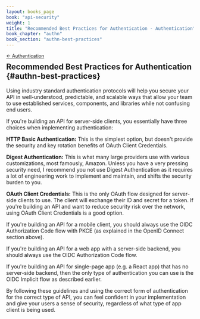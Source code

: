 ```yaml
---
layout: books_page
book: "api-security"
weight: 1
title: "Recommended Best Practices for Authentication - Authentication"
book_chapter: "authn"
book_section: "authn-best-practices"
---
```


<div style="font-size: 0.9em; margin-bottom: -20px;"><a href="/books/{{page.book}}/{{page.book_chapter}}/">&larr; Authentication</a></div>

## Recommended Best Practices for Authentication {#authn-best-practices}

Using industry standard authentication protocols will help you secure your API in well-understood, predictable, and scalable ways that allow your team to use established services, components, and libraries while not confusing end users.

If you're building an API for server-side clients, you essentially have three choices when implementing authentication:

**HTTP Basic Authentication:** This is the simplest option, but doesn't provide the security and key rotation benefits of OAuth Client Credentials.

**Digest Authentication:** This is what many large providers use with various customizations, most famously, Amazon. Unless you have a very pressing security need, I recommend you not use Digest Authentication as it requires a lot of engineering work to implement and maintain, and shifts the security burden to you.

**OAuth Client Credentials:** This is the only OAuth flow designed for server-side clients to use. The client will exchange their ID and secret for a token. If you're building an API and want to reduce security risk over the network, using OAuth Client Credentials is a good option.

If you're building an API for a mobile client, you should always use the OIDC Authorization Code flow with PKCE (as explained in the OpenID Connect section above).

If you're building an API for a web app with a server-side backend, you should always use the OIDC Authorization Code flow.

If you're building an API for single-page app (e.g. a React app) that has no server-side backend, then the only type of authentication you can use is the OIDC Implicit flow as described earlier.

By following these guidelines and using the correct form of authentication for the correct type of API, you can feel confident in your implementation and give your users a sense of security, regardless of what type of app client is being used.

